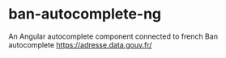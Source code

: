 # ban-autocomplete-ng
An Angular autocomplete component connected to french Ban autocomplete https://adresse.data.gouv.fr/
